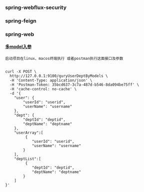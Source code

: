 
### spring-webflux-security





### spring-feign


### spring-web 

#### [多model入参](https://my.oschina.net/u/3876288/blog/3206995)

 `启动项目在linux、macos终端执行 或者postman执行这面接口及参数`
```shell

curl -X POST \
  http://127.0.0.1:9100/quryUserDeptByModels \
  -H 'Content-Type: application/json' \
  -H 'Postman-Token: 35bcd637-3c7a-487d-b546-8da094be75ff' \
  -H 'cache-control: no-cache' \
  -d '{
	"user": {
		"userId": "userid",
		"userName": "username"		
	},
	"dept": {
		"deptId": "deptid",
		"deptName": "deptname"		
	},
	"userArray":[
		 {
			"userId": "userid",
			"userName": "username"		
		}
	],
	"deptList":[
		 {
			"deptId": "deptid",
			"deptName": "deptname"	
		}
	]
}'
```